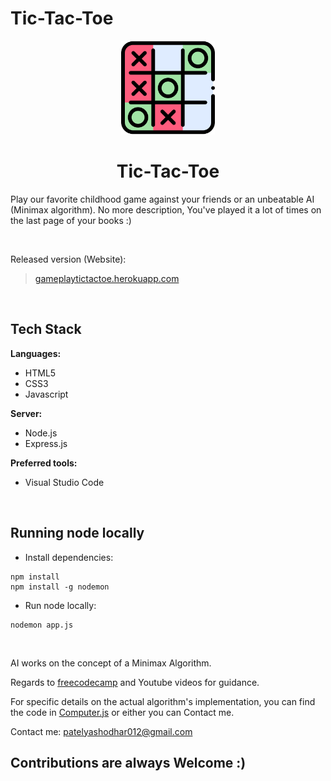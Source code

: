# Tic-Tac-Toe

<div align="center">
	<a href="https://github.com/yashodharpatel/Tic-Tac-Toe/blob/master/src/icon/icon.png?raw=true" target="blank">
		<img src="https://github.com/yashodharpatel/Tic-Tac-Toe/blob/master/src/icon/icon.png?raw=true"
			alt="tictactoe icon" width=150px>
	</a>
	<h1>Tic-Tac-Toe</h1>
</div>

<p>Play our favorite childhood game against your friends or an unbeatable AI (Minimax algorithm). No more description,
	You've played it a lot of times on the last page of your books :)
</p>
<br>

<p>Released version (Website):</p>

<blockquote>
	<a href="https://gameplaytictactoe.herokuapp.com/" target="blank">gameplaytictactoe.herokuapp.com</a>
</blockquote>
<br>

<h2>Tech Stack</h2>
<p><strong>Languages:</strong></p>
<ul>
	<li>HTML5</li>
	<li>CSS3</li>
	<li>Javascript</li>
</ul>

<p><strong>Server:</strong></p>
<ul>
	<li>Node.js</li>
	<li>Express.js</li>
</ul>

<p><strong>Preferred tools:</strong></p>
<ul>
	<li>Visual Studio Code</li>
</ul>
<br>

<h2>Running node locally</h2>
<ul>
	<li>Install dependencies:</li>
</ul>
<pre><code>npm install 
npm install -g nodemon</code></pre>

<ul>
    <li>Run node locally:</li>
</ul>
<pre><code>nodemon app.js</code></pre>
<br>

AI works on the concept of a Minimax Algorithm.

Regards to <a href="https://www.freecodecamp.org/news/how-to-make-your-tic-tac-toe-game-unbeatable-by-using-the-minimax-algorithm-9d690bad4b37/" target="blank">freecodecamp</a> and Youtube videos for guidance.

For specific details on the actual algorithm's implementation, you can find the code in <a href="https://raw.githubusercontent.com/yashodharpatel/Tic-Tac-Toe/master/static/Javascript/Computer.js">Computer.js</a> or either you can Contact me.

Contact me: [patelyashodhar012@gmail.com](mailto:patelyashodhar012@gmail.com)

<h2>Contributions are always Welcome :)</h2>